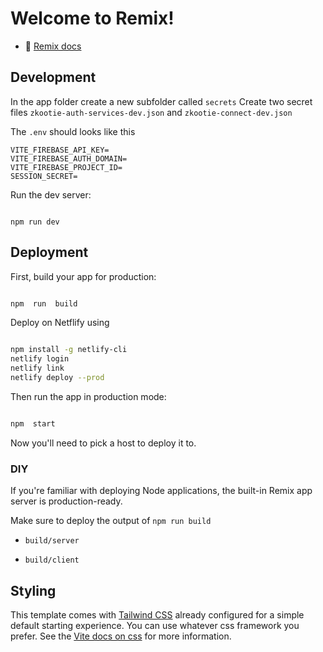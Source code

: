 
# Welcome to Remix!

  

- 📖 [Remix docs](https://remix.run/docs)

  

## Development

  In the app folder create a new subfolder called `secrets`
  Create two secret files
  `zkootie-auth-services-dev.json` and `zkootie-connect-dev.json`

The `.env` should looks like this

```shellscript
VITE_FIREBASE_API_KEY=
VITE_FIREBASE_AUTH_DOMAIN=
VITE_FIREBASE_PROJECT_ID=
SESSION_SECRET=
```
Run the dev server:

  

```shellscript

npm run dev

```

  

## Deployment

  

First, build your app for production:

  

```sh

npm  run  build

```
Deploy on Netflify using
  
  ```sh

 npm install -g netlify-cli
 netlify login
 netlify link
 netlify deploy --prod     
```

Then run the app in production mode:

  

```sh

npm  start

```

  

Now you'll need to pick a host to deploy it to.

  

### DIY

  

If you're familiar with deploying Node applications, the built-in Remix app server is production-ready.

  

Make sure to deploy the output of `npm run build`

  

-  `build/server`

-  `build/client`

  

## Styling

  

This template comes with [Tailwind CSS](https://tailwindcss.com/) already configured for a simple default starting experience. You can use whatever css framework you prefer. See the [Vite docs on css](https://vitejs.dev/guide/features.html#css) for more information.